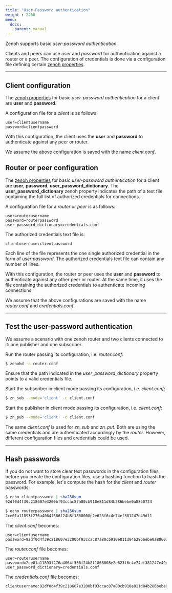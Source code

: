 ```yaml
---
title: "User-Password authentication"
weight : 2200
menu:
  docs:
    parent: manual
---
```


Zenoh supports basic *user-password authentication*.

Clients and peers can use *user* and *password* for authentication against a router or a peer. The configuration of credentials is done via a configuration file defining certain [zenoh properties](https://docs.rs/zenoh/0.5.0-beta.5/zenoh/net/config/index.html).

---------
## Client configuration

The [zenoh properties](https://docs.rs/zenoh/0.5.0-beta.5/zenoh/net/config/index.html) for basic *user-password authentication* for a client are **user** and **password**.

A configuration file for a *client* is as follows:

```
user=clientusername
password=clientpassword
```

With this configuration, the client uses the **user** and **password** to authenticate against any peer or router.

We assume the above configuration is saved with the name *client.conf*.

## Router or peer configuration

The [zenoh properties](https://docs.rs/zenoh/0.5.0-beta.5/zenoh/net/config/index.html) for basic *user-password authentication* for a client are **user**, **password**, **user_password_dictionary**. The **user_password_dictionary** zenoh property indicates the path of a text file containing the full list of authorized credentials for connections.

A configuration file for a *router* or *peer* is as follows:
```
user=routerusername
password=routerpassword
user_password_dictionary=credentials.conf
```

The authorized credentials text file is:
```
clientusername:clientpassword
```
Each line of the file represents the one single authorized credential in the form of *user:password*. The authorized credentials text file can contain any number of lines.

With this configuration, the router or peer uses the **user** and **password** to authenticate against any other peer or router. At the same time, it uses the file containing the authorized credentials to authenticate incoming connections.

We assume that the above configurations are saved with the name *router.conf* and *credentials.conf*.


---------
## Test the user-password authentication

We assume a scenario with one zenoh router and two clients connected to it: one publisher and one subscriber.

Run the router passing its configuration, i.e. *router.conf*:
```bash
$ zenohd -c router.conf
```
Ensure that the path indicated in the *user_password_dictionary* property points to a valid credentials file.

Start the subscriber in client mode passing its configuration, i.e. *client.conf*:
```bash
$ zn_sub --mode='client' -c client.conf
```

Start the publisher in client mode passing its configuration, i.e. *client.conf*:
```bash
$ zn_pub --mode='client' -c client.conf
```

The same *client.conf* is used for *zn_sub* and *zn_put*. Both are using the same credentials and are authenticated accordingly by the *router*. However, different configuration files and credentials could be used.

---------
## Hash passwords

If you do not want to store clear text passwords in the configuration files, before you create the configuration files, use a hashing function to hash the password. 
For example, let's compute the hash for the *client* and *router* passwords:

```bash
$ echo clientpassword | sha256sum
92df0d4f39c218607e3200bf93ccac87a80cb910e811d84b286bebe0a8860724

$ echo routerpassword | sha256sum
2ce01a11893f276a4064f586f24b8f1868008e2e623f6c4e74ef381247e49df1
```

The *client.conf*  becomes:
```
user=clientusername
password=92df0d4f39c218607e3200bf93ccac87a80cb910e811d84b286bebe0a8860724
```

The *router.conf* file becomes:
```
user=routerusername
password=2ce01a11893f276a4064f586f24b8f1868008e2e623f6c4e74ef381247e49df1
user_password_dictionary=credentials.conf
```

The *credentials.conf* file becomes:
```
clientusername:92df0d4f39c218607e3200bf93ccac87a80cb910e811d84b286bebe0a8860724
```
